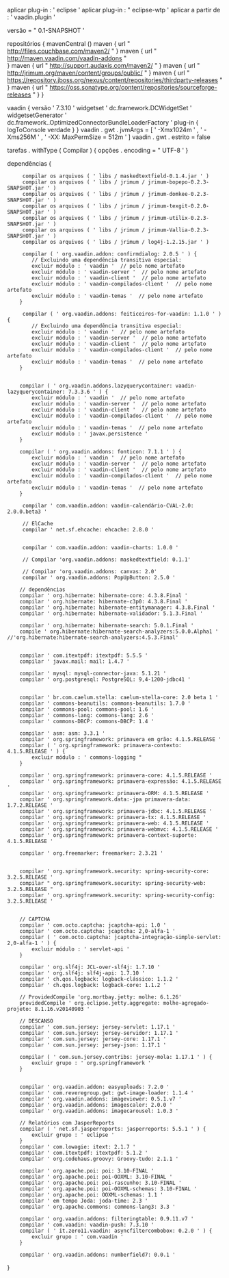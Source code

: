 aplicar plug-in : ' eclipse '
aplicar plug-in : " eclipse-wtp '
aplicar a partir de : ' vaadin.plugin '

versão =  " 0.1-SNAPSHOT '

repositórios {
  	mavenCentral ()
    maven {
        url " http://files.couchbase.com/maven2/ "
    }
    maven {
    	url " http://maven.vaadin.com/vaadin-addons "	
    }
	maven {
		url " http://support.audaxis.com/maven2/ "
	}
	maven {
		url " http://jrimum.org/maven/content/groups/public/ "
	}
	maven {
		url " https://repository.jboss.org/nexus/content/repositories/thirdparty-releases "
	}
	maven {
		url " https://oss.sonatype.org/content/repositories/sourceforge-releases "
	}
}
	
vaadin {
    versão ' 7.3.10 '
    widgetset ' dc.framework.DCWidgetSet '
   	widgetsetGenerator ' dc.framework..OptimizedConnectorBundleLoaderFactory '
    plug-in {
        logToConsole verdade
    }
}
vaadin . gwt . jvmArgs = [ ' -Xmx1024m ' , ' -Xms256M ' , ' -XX: MaxPermSize = 512m ' ]
vaadin . gwt . estrito = false 
 
tarefas . withType ( Compilar ) {
	opções . encoding =  " UTF-8 '
}

dependências {

		 
		 compilar os arquivos ( ' libs / maskedtextfield-0.1.4.jar ' )
		 compilar os arquivos ( ' libs / jrimum / jrimum-bopepo-0.2.3-SNAPSHOT.jar ' )
 		 compilar os arquivos ( ' libs / jrimum / jrimum-domkee-0.2.3-SNAPSHOT.jar ' )
 	     compilar os arquivos ( ' libs / jrimum / jrimum-texgit-0.2.0-SNAPSHOT.jar ' )
 		 compilar os arquivos ( ' libs / jrimum / jrimum-utilix-0.2.3-SNAPSHOT.jar ' )
 		 compilar os arquivos ( ' libs / jrimum / jrimum-Vallia-0.2.3-SNAPSHOT.jar ' )
 		 compilar os arquivos ( ' libs / jrimum / log4j-1.2.15.jar ' )
		  
		 compilar ( ' org.vaadin.addon: confirmdialog: 2.0.5 ' ) {
     		// Excluindo uma dependência transitiva especial:
     		excluir módulo : ' vaadin '  // pelo nome artefato
   			excluir módulo : ' vaadin-server '  // pelo nome artefato
   			excluir módulo : ' vaadin-client '  // pelo nome artefato
   			excluir módulo : ' vaadin-compilados-client '  // pelo nome artefato
   			excluir módulo : ' vaadin-temas '  // pelo nome artefato
   		}
   		
   		 compilar ( ' org.vaadin.addons: feiticeiros-for-vaadin: 1.1.0 ' ) {
     		// Excluindo uma dependência transitiva especial:
     		excluir módulo : ' vaadin '  // pelo nome artefato
   			excluir módulo : ' vaadin-server '  // pelo nome artefato
   			excluir módulo : ' vaadin-client '  // pelo nome artefato
   			excluir módulo : ' vaadin-compilados-client '  // pelo nome artefato
   			excluir módulo : ' vaadin-temas '  // pelo nome artefato
   		}
   		
   		
   		compilar ( ' org.vaadin.addons.lazyquerycontainer: vaadin-lazyquerycontainer: 7.3.3.6 ' ) {
   			excluir módulo : ' vaadin '  // pelo nome artefato
   			excluir módulo : ' vaadin-server '  // pelo nome artefato
   			excluir módulo : ' vaadin-client '  // pelo nome artefato
   			excluir módulo : ' vaadin-compilados-client '  // pelo nome artefato
   			excluir módulo : ' vaadin-temas '  // pelo nome artefato
   			excluir módulo : ' javax.persistence '
   		}
   			
		compilar ( ' org.vaadin.addons: fonticon: 7.1.1 ' ) {
			excluir módulo : ' vaadin '  // pelo nome artefato
   			excluir módulo : ' vaadin-server '  // pelo nome artefato
   			excluir módulo : ' vaadin-client '  // pelo nome artefato
   			excluir módulo : ' vaadin-compilados-client '  // pelo nome artefato
   			excluir módulo : ' vaadin-temas '  // pelo nome artefato
		}
		 
         compilar ' com.vaadin.addon: vaadin-calendário-CVAL-2.0: 2.0.0.beta3 '
         
         // ElCache
         compilar ' net.sf.ehcache: ehcache: 2.8.0 '
         
         
         compilar ' com.vaadin.addon: vaadin-charts: 1.0.0 '
         
         // Compilar 'org.vaadin.addons: maskedtextfield: 0.1.1'
         
         // Compilar 'org.vaadin.addons: canvas: 2.0'
         compilar ' org.vaadin.addons: PopUpButton: 2.5.0 '
        
		// dependências		
		compilar ' org.hibernate: hibernate-core: 4.3.8.Final '
		compilar ' org.hibernate: hibernate-c3p0: 4.3.8.Final '
		compilar ' org.hibernate: hibernate-entitymanager: 4.3.8.Final '
		compilar ' org.hibernate: hibernate-validador: 5.1.3.Final '
		
		compilar ' org.hibernate: hibernate-search: 5.0.1.Final '
		compile ' org.hibernate:hibernate-search-analyzers:5.0.0.Alpha1 ' //'org.hibernate:hibernate-search-analyzers:4.5.3.Final'
		
		
		compilar ' com.itextpdf: itextpdf: 5.5.5 '
		compilar ' javax.mail: mail: 1.4.7 '
		
		compilar ' mysql: mysql-connector-java: 5.1.21 '
		compilar ' org.postgresql: PostgreSQL: 9,4-1200-jdbc41 '
         
		
		compilar ' br.com.caelum.stella: caelum-stella-core: 2.0 beta 1 '
		compilar ' commons-beanutils: commons-beanutils: 1.7.0 '
		compilar ' commons-pool: commons-pool: 1.6 '
		compilar ' commons-lang: commons-lang: 2.6 '
		compilar ' commons-DBCP: commons-DBCP: 1.4 '
						
		compilar ' asm: asm: 3.3.1 '
		compilar ' org.springframework: primavera em grão: 4.1.5.RELEASE '
		compilar ( ' org.springframework: primavera-contexto: 4.1.5.RELEASE ' ) {
			excluir módulo : ' commons-logging "
		}
		
		compilar ' org.springframework: primavera-core: 4.1.5.RELEASE '
		compilar ' org.springframework: primavera-expressão: 4.1.5.RELEASE '
		compilar ' org.springframework: primavera-ORM: 4.1.5.RELEASE '
		compilar ' org.springframework.data:-jpa primavera-data: 1.7.2.RELEASE '
		compilar ' org.springframework: primavera-jdbc: 4.1.5.RELEASE '
		compilar ' org.springframework: primavera-tx: 4.1.5.RELEASE '
		compilar ' org.springframework: primavera-web: 4.1.5.RELEASE '
		compilar ' org.springframework: primavera-webmvc: 4.1.5.RELEASE '
		compilar ' org.springframework: primavera-context-suporte: 4.1.5.RELEASE '
		
		compilar ' org.freemarker: freemarker: 2.3.21 '
		
		
		compilar ' org.springframework.security: spring-security-core: 3.2.5.RELEASE '
		compilar " org.springframework.security: spring-security-web: 3.2.5.RELEASE "
		compilar ' org.springframework.security: spring-security-config: 3.2.5.RELEASE '
		
		
		// CAPTCHA
		compilar ' com.octo.captcha: jcaptcha-api: 1.0 '
	   	compilar ' com.octo.captcha: jcaptcha: 2,0-alfa-1 '	
		compilar ( ' com.octo.captcha: jcaptcha-integração-simple-servlet: 2,0-alfa-1 ' ) {
			excluir módulo : ' servlet-api '
		}
	   
		compilar ' org.slf4j: JCL-over-slf4j: 1.7.10 '
		compilar ' org.slf4j: slf4j-api: 1.7.10 '
		compilar ' ch.qos.logback: logback-clássico: 1.1.2 '
		compilar ' ch.qos.logback: logback-core: 1.1.2 '
		
        // ProvidedCompile 'org.mortbay.jetty: molhe: 6.1.26'
        providedCompile ' org.eclipse.jetty.aggregate: molhe-agregado-projeto: 8.1.16.v20140903 '
        
        // DESCANSO
        compilar ' com.sun.jersey: jersey-servlet: 1.17.1 '
        compilar ' com.sun.jersey: jersey-servidor: 1.17.1 '
        compilar ' com.sun.jersey: jersey-core: 1.17.1 '
        compilar ' com.sun.jersey: jersey-json: 1.17.1 '
        
        compilar ( ' com.sun.jersey.contribs: jersey-mola: 1.17.1 ' ) {
        	excluir grupo : ' org.springframework '
        } 
		
   		
		compilar ' org.vaadin.addon: easyuploads: 7.2.0 '
		compilar ' com.reveregroup.gwt: gwt-image-loader: 1.1.4 '
		compilar ' org.vaadin.addons: imageviewer: 0.5.1.v7 '  
		compilar ' org.vaadin.addons: imagescaler: 2.0.0 '
		compilar ' org.vaadin.addons: imagecarousel: 1.0.3 '
		
		// Relatórios com JasperReports
		compilar ( ' net.sf.jasperreports: jasperreports: 5.5.1 ' ) {
        	excluir grupo : ' eclipse '
        } 
		compilar ' com.lowagie: itext: 2.1.7 '
		compilar ' com.itextpdf: itextpdf: 5.1.2 '
		compilar ' org.codehaus.groovy: Groovy-tudo: 2.1.1 '		
		
		compilar ' org.apache.poi: poi: 3.10-FINAL '
		compilar ' org.apache.poi: poi-OOXML: 3.10-FINAL '
		compilar ' org.apache.poi: poi-rascunho: 3.10-FINAL '
		compilar ' org.apache.poi: poi-OOXML-schemas: 3.10-FINAL '
		compilar ' org.apache.poi: OOXML-schemas: 1.1 '
		compilar ' em tempo Joda: joda-time: 2.3 '
		compilar ' org.apache.commons: commons-lang3: 3.3 '
		
		compilar ' org.vaadin.addons: filteringtable: 0.9.11.v7 '
		compilar ' com.vaadin: vaadin-push: 7.3.10 '
		compilar ( ' it.zero11.vaadin: asyncfiltercombobox: 0.2.0 ' ) {
			excluir grupo : ' com.vaadin '
		}		

		compilar ' org.vaadin.addons: numberfield7: 0.0.1 '
}
